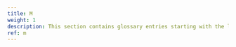 ```yaml
---
title: M
weight: 1
description: This section contains glossary entries starting with the letter **M**.
ref: m
---
```


